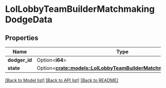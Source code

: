# LolLobbyTeamBuilderMatchmakingDodgeData

## Properties

Name | Type | Description | Notes
------------ | ------------- | ------------- | -------------
**dodger_id** | Option<**i64**> |  | [optional]
**state** | Option<[**crate::models::LolLobbyTeamBuilderMatchmakingDodgeState**](LolLobbyTeamBuilderMatchmakingDodgeState.md)> |  | [optional]

[[Back to Model list]](../README.md#documentation-for-models) [[Back to API list]](../README.md#documentation-for-api-endpoints) [[Back to README]](../README.md)


